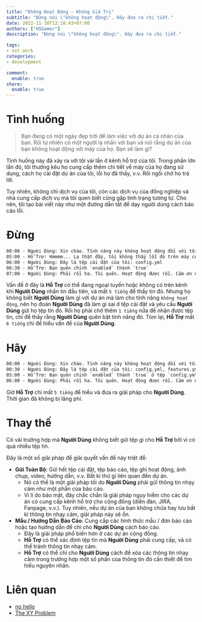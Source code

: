 ```yaml
---
title: "Không Hoạt Động - Không Giá Trị"
subtitle: "Đừng nói \"không hoạt động\". Hãy đưa ra chi tiết."
date: 2022-11-30T12:18:43+07:00
authors: ["HSGamer"]
description: "Đừng nói \"không hoạt động\". Hãy đưa ra chi tiết."

tags:
- not work
categories:
- development

comment:
  enable: true
share:
  enable: true
---
```


# Tình huống

> Bạn đang có một ngày đẹp trời để làm việc với dự án cá nhân của bạn. Rồi tự nhiên có một người lạ nhắn với bạn và nói rằng dự án của bạn không hoạt động với máy của họ. Bạn sẽ làm gì?

Tình huống này đã xảy ra với tôi vài lần ở kênh hỗ trợ của tôi. Trong phần lớn lần đó, tôi thường kêu họ cung cấp thêm chi tiết về máy của họ đang sử dụng, cách họ cài đặt dự án của tôi, lỗi họ đã thấy, v.v. Rồi ngồi chờ họ trả lời.

Tuy nhiên, không chỉ dịch vụ của tôi, còn các dịch vụ của đồng nghiệp và nhà cung cấp dịch vụ mà tôi quen biết cũng gặp tình trạng tương tự. Cho nên, tôi tạo bài viết này như một đường dẫn tắt để dạy người dùng cách báo cáo lỗi.

# Đừng

```txt
00:00 - Người Dùng: Xin chào. Tính năng này không hoạt động đối với tôi. Có cách nào để sửa không?
05:00 - Hỗ Trợ: Hmmmm... Lạ thật đấy, tôi không thấy lỗi đó trên máy của tôi. Bạn có thể gửi tôi tệp cài đặt của bạn được không?
06:00 - Người Dùng: Đây là tệp cài đặt của tôi: config.yml
06:30 - Hỗ Trợ: Bạn quên chỉnh `enabled` thành `true`
07:00 - Người Dùng: Phải rồi ha. Tôi quên. Hoạt động được rồi. Cảm ơn nhé.
```

Vấn đề ở đây là **Hỗ Trợ** có thể đang ngoại tuyến hoặc không có trên kênh khi **Người Dùng** nhắn tin đầu tiên, và mất `5 tiếng` để thấy tin đó. Nhưng họ không biết **Người Dùng** làm gì với dự án mà làm cho tính năng `không hoạt động`, nên họ đoán **Người Dùng** đã làm gì sai ở tệp cài đặt và yêu cầu **Người Dùng** gửi họ tệp tin đó. Rồi họ phải chờ thêm `1 tiếng` nữa để nhận được tệp tin, chỉ để thấy rằng **Người Dùng** quên bật tính năng đó. Tóm lại, **Hỗ Trợ** mất `6 tiếng` chỉ để hiểu vấn đề của **Người Dùng**.

# Hãy

```txt
00:00 - Người Dùng: Xin chào. Tính năng này không hoạt động đối với tôi. Có cách nào để sửa không?
00:30 - Người Dùng: Đây là tệp cài đặt của tôi: config.yml, features.yml, data.json
05:00 - Hỗ Trợ: Bạn quên chỉnh `enabled` thành `true` ở tệp `config.yml`
06:00 - Người Dùng: Phải rồi ha. Tôi quên. Hoạt động được rồi. Cảm ơn nhé.
```

Giờ **Hỗ Trợ** chỉ mất `5 tiếng` để hiểu và đưa ra giải pháp cho **Người Dùng**. Thời gian đã không bị lãng phí.

# Thay thế

Có vài trường hợp mà **Người Dùng** không biết gửi tệp gì cho **Hỗ Trợ** bởi vì có quá nhiều tệp tin.

Đây là một số giải pháp để giải quyết vấn đề này triệt để:

* **Gửi Toàn Bộ**: Gửi hết tệp cài đặt, tệp báo cáo, tệp ghi hoạt động, ảnh chụp, video, hướng dẫn, v.v. Bất kì thứ gì liên quan đến dự án.
  * Nó có thể là một giải pháp tồi do **Người Dùng** phải gửi thông tin nhạy cảm như một phần của báo cáo.
  * Vì lí do bảo mật, đây chắc chắn là giải pháp nguy hiểm cho các dự án có cung cấp kênh hỗ trợ cho cộng đồng (diễn đàn, JIRA, Fanpage, v.v.). Tuy nhiên, nếu dự án của bạn không chứa hay lưu bất kì thông tin nhạy cảm, giải pháp này sẽ ổn.
* **Mẫu / Hướng Dẫn Báo Cáo**: Cung cấp các hình thức mẫu / đơn báo cáo hoặc tạo hướng dẫn để chỉ cho **Người Dùng** cách báo cáo.
  * Đây là giải pháp phổ biến hơn ở các dự án cộng đồng.
  * **Hỗ Trợ** có thể xác định tệp tin mà **Người Dùng** phải cung cấp, và có thể tránh thông tin nhạy cảm.
  * **Hỗ Trợ** có thể chỉ cho **Người Dùng** cách để xóa các thông tin nhạy cảm trong trường hợp một số phần của thông tin đó cần thiết để tìm hiểu nguyên nhân.

# Liên quan

* [no hello](https://nohello.net/)
* [The XY Problem](https://xyproblem.info/)
